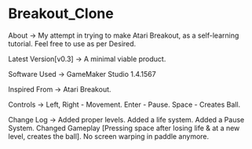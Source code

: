 # Breakout_Clone
About -> 
My attempt in trying to make Atari Breakout, as a self-learning tutorial. Feel free to use as per Desired.


Latest Version[v0.3] -> 
A minimal viable product.


Software Used -> 
GameMaker Studio 1.4.1567


Inspired From -> 
Atari Breakout.


Controls ->
Left, Right - Movement.
Enter - Pause.
Space - Creates Ball.


Change Log -> 
Added proper levels.
Added a life system.
Added a Pause System.
Changed Gameplay [Pressing space after losing life & at a new level, creates the ball].
No screen warping in paddle anymore.
